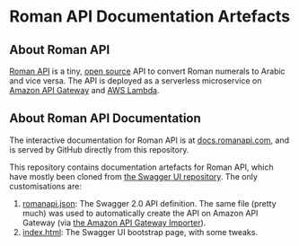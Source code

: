 # Roman API Documentation Artefacts

## About Roman API

[Roman API](https://romanapi.com/v1/numeral/i) is a tiny, [open source](https://github.com/doubleplusco/romanapi/) API to convert Roman numerals to Arabic and vice versa. The API is deployed as a serverless microservice on [Amazon API Gateway](https://aws.amazon.com/api-gateway/) and [AWS Lambda](https://aws.amazon.com/lambda/).

## About Roman API Documentation

The interactive documentation for Roman API is at [docs.romanapi.com](http://docs.romanapi.com), and is served by GitHub directly from this repository.

This repository contains documentation artefacts for Roman API, which have mostly been cloned from [the Swagger UI repository](https://github.com/swagger-api/swagger-ui/tree/master/dist). The only customisations are:

1. [romanapi.json](https://github.com/doubleplusco/romanapi-docs/blob/gh-pages/romanapi.json): The Swagger 2.0 API definition. The same file (pretty much) was used to automatically create the API on Amazon API Gateway (via [the Amazon API Gateway Importer](https://github.com/awslabs/aws-apigateway-importer)).
2. [index.html](https://github.com/doubleplusco/romanapi-docs/blob/gh-pages/index.html): The Swagger UI bootstrap page, with some tweaks.